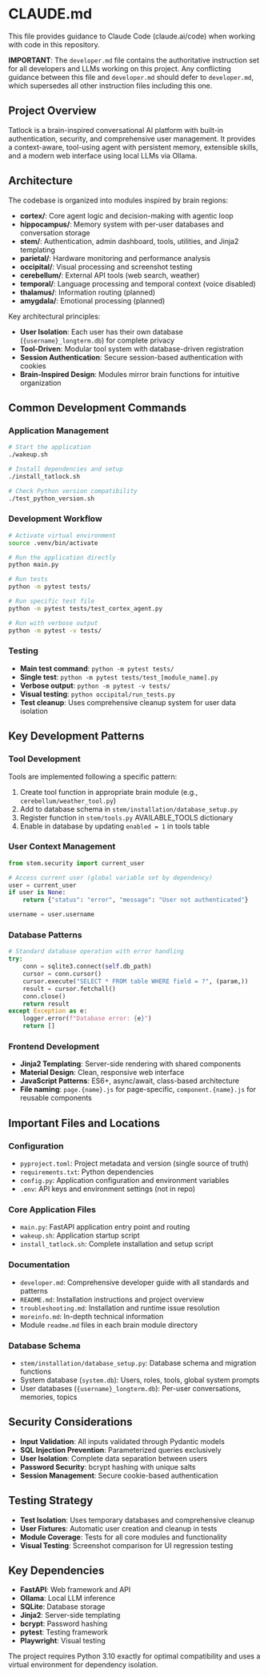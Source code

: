 # CLAUDE.md

This file provides guidance to Claude Code (claude.ai/code) when working with code in this repository.

**IMPORTANT**: The `developer.md` file contains the authoritative instruction set for all developers and LLMs working on this project. Any conflicting guidance between this file and `developer.md` should defer to `developer.md`, which supersedes all other instruction files including this one.

## Project Overview

Tatlock is a brain-inspired conversational AI platform with built-in authentication, security, and comprehensive user management. It provides a context-aware, tool-using agent with persistent memory, extensible skills, and a modern web interface using local LLMs via Ollama.

## Architecture

The codebase is organized into modules inspired by brain regions:

- **cortex/**: Core agent logic and decision-making with agentic loop
- **hippocampus/**: Memory system with per-user databases and conversation storage
- **stem/**: Authentication, admin dashboard, tools, utilities, and Jinja2 templating
- **parietal/**: Hardware monitoring and performance analysis
- **occipital/**: Visual processing and screenshot testing
- **cerebellum/**: External API tools (web search, weather)
- **temporal/**: Language processing and temporal context (voice disabled)
- **thalamus/**: Information routing (planned)
- **amygdala/**: Emotional processing (planned)

Key architectural principles:
- **User Isolation**: Each user has their own database (`{username}_longterm.db`) for complete privacy
- **Tool-Driven**: Modular tool system with database-driven registration
- **Session Authentication**: Secure session-based authentication with cookies
- **Brain-Inspired Design**: Modules mirror brain functions for intuitive organization

## Common Development Commands

### Application Management
```bash
# Start the application
./wakeup.sh

# Install dependencies and setup
./install_tatlock.sh

# Check Python version compatibility
./test_python_version.sh
```

### Development Workflow
```bash
# Activate virtual environment
source .venv/bin/activate

# Run the application directly
python main.py

# Run tests
python -m pytest tests/

# Run specific test file
python -m pytest tests/test_cortex_agent.py

# Run with verbose output
python -m pytest -v tests/
```

### Testing
- **Main test command**: `python -m pytest tests/`
- **Single test**: `python -m pytest tests/test_[module_name].py`
- **Verbose output**: `python -m pytest -v tests/`
- **Visual testing**: `python occipital/run_tests.py`
- **Test cleanup**: Uses comprehensive cleanup system for user data isolation

## Key Development Patterns

### Tool Development
Tools are implemented following a specific pattern:
1. Create tool function in appropriate brain module (e.g., `cerebellum/weather_tool.py`)
2. Add to database schema in `stem/installation/database_setup.py`
3. Register function in `stem/tools.py` AVAILABLE_TOOLS dictionary
4. Enable in database by updating `enabled = 1` in tools table

### User Context Management
```python
from stem.security import current_user

# Access current user (global variable set by dependency)
user = current_user
if user is None:
    return {"status": "error", "message": "User not authenticated"}

username = user.username
```

### Database Patterns
```python
# Standard database operation with error handling
try:
    conn = sqlite3.connect(self.db_path)
    cursor = conn.cursor()
    cursor.execute("SELECT * FROM table WHERE field = ?", (param,))
    result = cursor.fetchall()
    conn.close()
    return result
except Exception as e:
    logger.error(f"Database error: {e}")
    return []
```

### Frontend Development
- **Jinja2 Templating**: Server-side rendering with shared components
- **Material Design**: Clean, responsive web interface
- **JavaScript Patterns**: ES6+, async/await, class-based architecture
- **File naming**: `page.{name}.js` for page-specific, `component.{name}.js` for reusable components

## Important Files and Locations

### Configuration
- `pyproject.toml`: Project metadata and version (single source of truth)
- `requirements.txt`: Python dependencies
- `config.py`: Application configuration and environment variables
- `.env`: API keys and environment settings (not in repo)

### Core Application Files
- `main.py`: FastAPI application entry point and routing
- `wakeup.sh`: Application startup script
- `install_tatlock.sh`: Complete installation and setup script

### Documentation
- `developer.md`: Comprehensive developer guide with all standards and patterns
- `README.md`: Installation instructions and project overview
- `troubleshooting.md`: Installation and runtime issue resolution
- `moreinfo.md`: In-depth technical information
- Module `readme.md` files in each brain module directory

### Database Schema
- `stem/installation/database_setup.py`: Database schema and migration functions
- System database (`system.db`): Users, roles, tools, global system prompts
- User databases (`{username}_longterm.db`): Per-user conversations, memories, topics

## Security Considerations

- **Input Validation**: All inputs validated through Pydantic models
- **SQL Injection Prevention**: Parameterized queries exclusively
- **User Isolation**: Complete data separation between users
- **Password Security**: bcrypt hashing with unique salts
- **Session Management**: Secure cookie-based authentication

## Testing Strategy

- **Test Isolation**: Uses temporary databases and comprehensive cleanup
- **User Fixtures**: Automatic user creation and cleanup in tests
- **Module Coverage**: Tests for all core modules and functionality
- **Visual Testing**: Screenshot comparison for UI regression testing

## Key Dependencies

- **FastAPI**: Web framework and API
- **Ollama**: Local LLM inference
- **SQLite**: Database storage
- **Jinja2**: Server-side templating
- **bcrypt**: Password hashing
- **pytest**: Testing framework
- **Playwright**: Visual testing

The project requires Python 3.10 exactly for optimal compatibility and uses a virtual environment for dependency isolation.
